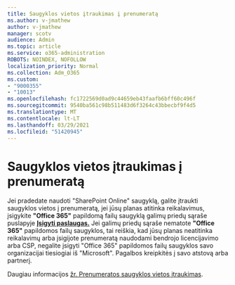 ```yaml
---
title: Saugyklos vietos įtraukimas į prenumeratą
ms.author: v-jmathew
author: v-jmathew
manager: scotv
audience: Admin
ms.topic: article
ms.service: o365-administration
ROBOTS: NOINDEX, NOFOLLOW
localization_priority: Normal
ms.collection: Adm_O365
ms.custom:
- "9000355"
- "10013"
ms.openlocfilehash: fc1722569d0ad9c44659eb43faafb6bff60c496f
ms.sourcegitcommit: 9540ba561c98b511483d6f3264c43bbecbf9f4d5
ms.translationtype: MT
ms.contentlocale: lt-LT
ms.lasthandoff: 03/29/2021
ms.locfileid: "51420945"
---
```

# <a name="add-storage-space-for-your-subscription"></a>Saugyklos vietos įtraukimas į prenumeratą

Jei pradedate naudoti "SharePoint Online" saugyklą, galite įtraukti saugyklos [](https://docs.microsoft.com/microsoft-365/commerce/add-storage-space) vietos į prenumeratą, jei jūsų planas atitinka reikalavimus, įsigykite **"Office 365"** papildomą failų saugyklą galimų priedų sąraše puslapyje **[Įsigyti paslaugas.](https://go.microsoft.com/fwlink/p/?linkid=868433)** Jei galimų priedų sąraše nematote **"Office 365"** papildomos failų saugyklos, tai reiškia, kad jūsų planas neatitinka reikalavimų arba įsigijote prenumeratą naudodami bendrojo licencijavimo arba CSP, negalite įsigyti "Office 365" papildomos failų saugyklos savo organizacijai tiesiogiai iš "Microsoft". Pagalbos kreipkitės į savo atstovą arba partnerį.

Daugiau informacijos [žr. Prenumeratos saugyklos vietos įtraukimas](https://docs.microsoft.com/microsoft-365/commerce/add-storage-space).
